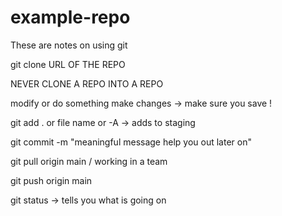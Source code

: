 # example-repo
These are notes on using git

git clone URL OF THE REPO

NEVER CLONE A REPO INTO A REPO

modify or do something make changes -> make sure you save !


git add . or file name or -A -> adds to staging

git commit -m "meaningful message help you out later on"

git pull origin main / working in a team

git push origin main

git status -> tells you what is going on


